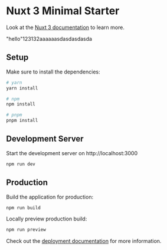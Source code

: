 # Nuxt 3 Minimal Starter

Look at the [Nuxt 3 documentation](https://nuxt.com/docs/getting-started/introduction) to learn more.

"hello"123132aaaaaasdasdasdasda
## Setup

Make sure to install the dependencies:

```bash
# yarn
yarn install

# npm
npm install

# pnpm
pnpm install
```

## Development Server

Start the development server on http://localhost:3000

```bash
npm run dev
```

## Production

Build the application for production:

```bash
npm run build
```

Locally preview production build:

```bash
npm run preview
```

Check out the [deployment documentation](https://nuxt.com/docs/getting-started/deployment) for more information.
